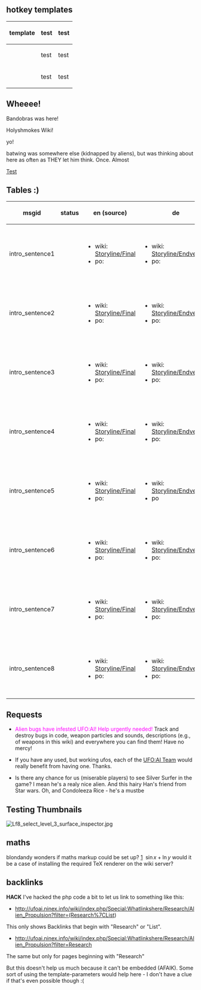 ## hotkey templates

<table>
<thead>
<tr class="header">
<th><p>template</p></th>
<th><p>test</p></th>
<th><p>test</p></th>
</tr>
</thead>
<tbody>
<tr class="odd">
<td></td>
<td><p>test</p></td>
<td><p>test</p></td>
</tr>
<tr class="even">
<td></td>
<td><p>test</p></td>
<td><p>test</p></td>
</tr>
</tbody>
</table>

## Wheeee!

Bandobras was here!

Holyshmokes Wiki!

yo!

batwing was somewhere else (kidnapped by aliens), but was thinking about
here as often as THEY let him think. Once. Almost

[Test](Test "wikilink")

## Tables :)

<table>
<thead>
<tr class="header">
<th><p>msgid</p></th>
<th><p>status</p></th>
<th><p>en (source)</p></th>
<th><p>de</p></th>
<th><p>fr</p></th>
<th><p>it</p></th>
<th><p>es_ES</p></th>
<th><p>pl</p></th>
<th><p>cs</p></th>
<th><p>sv</p></th>
<th><p>ru</p></th>
<th><p>th</p></th>
<th><p>pt_BR</p></th>
<th><p>da</p></th>
<th><p>ja</p></th>
</tr>
</thead>
<tbody>
<tr class="odd">
<td><p>intro_sentence1</p></td>
<td></td>
<td><ul>
<li>wiki: <a href="Storyline/Final"
title="wikilink">Storyline/Final</a></li>
<li>po: </li>
</ul></td>
<td><ul>
<li>wiki: <a href="Storyline/Endversion"
title="wikilink">Storyline/Endversion</a></li>
<li>po: </li>
</ul></td>
<td><ul>
<li>wiki: <a href="Histoire/Version_Finale"
title="wikilink">Histoire/Version Finale</a></li>
<li>po: </li>
</ul></td>
<td><ul>
<li>wiki: <a href="Trama/Versione_Finale"
title="wikilink">Trama/Versione Finale</a></li>
<li>po: </li>
</ul></td>
<td><ul>
<li>wiki: <a href="Historia/Final"
title="wikilink">Historia/Final</a></li>
<li>po: </li>
</ul></td>
<td><ul>
<li>wiki: </li>
<li>po: </li>
</ul></td>
<td><ul>
<li>wiki: <a href="Příběh/Úvod" title="wikilink">Příběh/Úvod</a></li>
<li>po: </li>
</ul></td>
<td><ul>
<li>wiki: <a href="Handling/Final"
title="wikilink">Handling/Final</a></li>
<li>po: </li>
</ul></td>
<td><ul>
<li>wiki: <a href="Сюжетная_линия/Окончательная_версия"
title="wikilink">Сюжетная линия/Окончательная версия</a></li>
<li>po: </li>
</ul></td>
<td><ul>
<li>wiki: <a href="เนื้อเรื่อง/สุดท้าย"
title="wikilink">เนื้อเรื่อง/สุดท้าย</a></li>
<li>po: </li>
</ul></td>
<td><ul>
<li>wiki: </li>
<li>po: </li>
</ul></td>
<td><ul>
<li>wiki: <a href="Historie/Endelig"
title="wikilink">Historie/Endelig</a></li>
<li>po: </li>
</ul></td>
<td><ul>
<li>wiki: </li>
<li>po: </li>
</ul></td>
</tr>
<tr class="even">
<td><p>intro_sentence2</p></td>
<td></td>
<td><ul>
<li>wiki: <a href="Storyline/Final"
title="wikilink">Storyline/Final</a></li>
<li>po: </li>
</ul></td>
<td><ul>
<li>wiki: <a href="Storyline/Endversion"
title="wikilink">Storyline/Endversion</a></li>
<li>po: </li>
</ul></td>
<td><ul>
<li>wiki: <a href="Histoire/Version_Finale"
title="wikilink">Histoire/Version Finale</a></li>
<li>po: </li>
</ul></td>
<td><ul>
<li>wiki: <a href="Trama/Versione_Finale"
title="wikilink">Trama/Versione Finale</a></li>
<li>po: </li>
</ul></td>
<td><ul>
<li>wiki: <a href="Historia/Final"
title="wikilink">Historia/Final</a></li>
<li>po: </li>
</ul></td>
<td><ul>
<li>wiki: </li>
<li>po: </li>
</ul></td>
<td><ul>
<li>wiki: <a href="Příběh/Úvod" title="wikilink">Příběh/Úvod</a></li>
<li>po: </li>
</ul></td>
<td><ul>
<li>wiki: <a href="Handling/Final"
title="wikilink">Handling/Final</a></li>
<li>po: </li>
</ul></td>
<td><ul>
<li>wiki: <a href="Сюжетная_линия/Окончательная_версия"
title="wikilink">Сюжетная линия/Окончательная версия</a></li>
<li>po: </li>
</ul></td>
<td><ul>
<li>wiki: <a href="เนื้อเรื่อง/สุดท้าย"
title="wikilink">เนื้อเรื่อง/สุดท้าย</a></li>
<li>po: </li>
</ul></td>
<td><ul>
<li>wiki: </li>
<li>po: </li>
</ul></td>
<td><ul>
<li>wiki: </li>
<li>po: </li>
</ul></td>
<td><ul>
<li>wiki: </li>
<li>po: </li>
</ul></td>
</tr>
<tr class="odd">
<td><p>intro_sentence3</p></td>
<td></td>
<td><ul>
<li>wiki: <a href="Storyline/Final"
title="wikilink">Storyline/Final</a></li>
<li>po: </li>
</ul></td>
<td><ul>
<li>wiki: <a href="Storyline/Endversion"
title="wikilink">Storyline/Endversion</a></li>
<li>po: </li>
</ul></td>
<td><ul>
<li>wiki: <a href="Histoire/Version_Finale"
title="wikilink">Histoire/Version Finale</a></li>
<li>po: </li>
</ul></td>
<td><ul>
<li>wiki: <a href="Trama/Versione_Finale"
title="wikilink">Trama/Versione Finale</a></li>
<li>po: </li>
</ul></td>
<td><ul>
<li>wiki: <a href="Historia/Final"
title="wikilink">Historia/Final</a></li>
<li>po: </li>
</ul></td>
<td><ul>
<li>wiki: </li>
<li>po: </li>
</ul></td>
<td><ul>
<li>wiki: <a href="Příběh/Úvod" title="wikilink">Příběh/Úvod</a></li>
<li>po: </li>
</ul></td>
<td><ul>
<li>wiki: <a href="Handling/Final"
title="wikilink">Handling/Final</a></li>
<li>po: </li>
</ul></td>
<td><ul>
<li>wiki: <a href="Сюжетная_линия/Окончательная_версия"
title="wikilink">Сюжетная линия/Окончательная версия</a></li>
<li>po: </li>
</ul></td>
<td><ul>
<li>wiki: <a href="เนื้อเรื่อง/สุดท้าย"
title="wikilink">เนื้อเรื่อง/สุดท้าย</a></li>
<li>po: </li>
</ul></td>
<td><ul>
<li>wiki: </li>
<li>po: </li>
</ul></td>
<td><ul>
<li>wiki: </li>
<li>po: </li>
</ul></td>
<td><ul>
<li>wiki: </li>
<li>po: </li>
</ul></td>
</tr>
<tr class="even">
<td><p>intro_sentence4</p></td>
<td></td>
<td><ul>
<li>wiki: <a href="Storyline/Final"
title="wikilink">Storyline/Final</a></li>
<li>po: </li>
</ul></td>
<td><ul>
<li>wiki: <a href="Storyline/Endversion"
title="wikilink">Storyline/Endversion</a></li>
<li>po: </li>
</ul></td>
<td><ul>
<li>wiki: <a href="Histoire/Version_Finale"
title="wikilink">Histoire/Version Finale</a></li>
<li>po: </li>
</ul></td>
<td><ul>
<li>wiki: <a href="Trama/Versione_Finale"
title="wikilink">Trama/Versione Finale</a></li>
<li>po: </li>
</ul></td>
<td><ul>
<li>wiki: <a href="Historia/Final"
title="wikilink">Historia/Final</a></li>
<li>po: </li>
</ul></td>
<td><ul>
<li>wiki: </li>
<li>po: </li>
</ul></td>
<td><ul>
<li>wiki: <a href="Příběh/Úvod" title="wikilink">Příběh/Úvod</a></li>
<li>po: </li>
</ul></td>
<td><ul>
<li>wiki: <a href="Handling/Final"
title="wikilink">Handling/Final</a></li>
<li>po: </li>
</ul></td>
<td><ul>
<li>wiki: <a href="Сюжетная_линия/Окончательная_версия"
title="wikilink">Сюжетная линия/Окончательная версия</a></li>
<li>po: </li>
</ul></td>
<td><ul>
<li>wiki: <a href="เนื้อเรื่อง/สุดท้าย"
title="wikilink">เนื้อเรื่อง/สุดท้าย</a></li>
<li>po: </li>
</ul></td>
<td><ul>
<li>wiki: </li>
<li>po: </li>
</ul></td>
<td><ul>
<li>wiki: </li>
<li>po: </li>
</ul></td>
<td><ul>
<li>wiki: </li>
<li>po: </li>
</ul></td>
</tr>
<tr class="odd">
<td><p>intro_sentence5</p></td>
<td></td>
<td><ul>
<li>wiki: <a href="Storyline/Final"
title="wikilink">Storyline/Final</a></li>
<li>po: </li>
</ul></td>
<td><ul>
<li>wiki: <a href="Storyline/Endversion"
title="wikilink">Storyline/Endversion</a></li>
<li>po </li>
</ul></td>
<td><ul>
<li>wiki: <a href="Histoire/Version_Finale"
title="wikilink">Histoire/Version Finale</a></li>
<li>po: </li>
</ul></td>
<td><ul>
<li>wiki: <a href="Trama/Versione_Finale"
title="wikilink">Trama/Versione Finale</a></li>
<li>po: </li>
</ul></td>
<td><ul>
<li>wiki: <a href="Historia/Final"
title="wikilink">Historia/Final</a></li>
<li>po: </li>
</ul></td>
<td><ul>
<li>wiki: </li>
<li>po: </li>
</ul></td>
<td><ul>
<li>wiki: <a href="Příběh/Úvod" title="wikilink">Příběh/Úvod</a></li>
<li>po: </li>
</ul></td>
<td><ul>
<li>wiki: <a href="Handling/Final"
title="wikilink">Handling/Final</a></li>
<li>po: </li>
</ul></td>
<td><ul>
<li>wiki: <a href="Сюжетная_линия/Окончательная_версия"
title="wikilink">Сюжетная линия/Окончательная версия</a></li>
<li>po: </li>
</ul></td>
<td><ul>
<li>wiki: <a href="เนื้อเรื่อง/สุดท้าย"
title="wikilink">เนื้อเรื่อง/สุดท้าย</a></li>
<li>po: </li>
</ul></td>
<td><ul>
<li>wiki: </li>
<li>po: </li>
</ul></td>
<td><ul>
<li>wiki: </li>
<li>po: </li>
</ul></td>
<td><ul>
<li>wiki: </li>
<li>po: </li>
</ul></td>
</tr>
<tr class="even">
<td><p>intro_sentence6</p></td>
<td></td>
<td><ul>
<li>wiki: <a href="Storyline/Final"
title="wikilink">Storyline/Final</a></li>
<li>po: </li>
</ul></td>
<td><ul>
<li>wiki: <a href="Storyline/Endversion"
title="wikilink">Storyline/Endversion</a></li>
<li>po: </li>
</ul></td>
<td><ul>
<li>wiki: <a href="Histoire/Version_Finale"
title="wikilink">Histoire/Version Finale</a></li>
<li>po: </li>
</ul></td>
<td><ul>
<li>wiki: <a href="Trama/Versione_Finale"
title="wikilink">Trama/Versione Finale</a></li>
<li>po: </li>
</ul></td>
<td><ul>
<li>wiki: <a href="Historia/Final"
title="wikilink">Historia/Final</a></li>
<li>po: </li>
</ul></td>
<td><ul>
<li>wiki: </li>
<li>po: </li>
</ul></td>
<td><ul>
<li>wiki: <a href="Příběh/Úvod" title="wikilink">Příběh/Úvod</a></li>
<li>po: </li>
</ul></td>
<td><ul>
<li>wiki: <a href="Handling/Final"
title="wikilink">Handling/Final</a></li>
<li>po: </li>
</ul></td>
<td><ul>
<li>wiki: <a href="Сюжетная_линия/Окончательная_версия"
title="wikilink">Сюжетная линия/Окончательная версия</a></li>
<li>po: </li>
</ul></td>
<td><ul>
<li>wiki: <a href="เนื้อเรื่อง/สุดท้าย"
title="wikilink">เนื้อเรื่อง/สุดท้าย</a></li>
<li>po: </li>
</ul></td>
<td><ul>
<li>wiki: </li>
<li>po: </li>
</ul></td>
<td><ul>
<li>wiki: </li>
<li>po: </li>
</ul></td>
<td><ul>
<li>wiki: </li>
<li>po: </li>
</ul></td>
</tr>
<tr class="odd">
<td><p>intro_sentence7</p></td>
<td></td>
<td><ul>
<li>wiki: <a href="Storyline/Final"
title="wikilink">Storyline/Final</a></li>
<li>po: </li>
</ul></td>
<td><ul>
<li>wiki: <a href="Storyline/Endversion"
title="wikilink">Storyline/Endversion</a></li>
<li>po: </li>
</ul></td>
<td><ul>
<li>wiki: <a href="Histoire/Version_Finale"
title="wikilink">Histoire/Version Finale</a></li>
<li>po: </li>
</ul></td>
<td><ul>
<li>wiki: <a href="Trama/Versione_Finale"
title="wikilink">Trama/Versione Finale</a></li>
<li>po: </li>
</ul></td>
<td><ul>
<li>wiki: <a href="Historia/Final"
title="wikilink">Historia/Final</a></li>
<li>po: </li>
</ul></td>
<td><ul>
<li>wiki: </li>
<li>po: </li>
</ul></td>
<td><ul>
<li>wiki: <a href="Příběh/Úvod" title="wikilink">Příběh/Úvod</a></li>
<li>po: </li>
</ul></td>
<td><ul>
<li>wiki: <a href="Handling/Final"
title="wikilink">Handling/Final</a></li>
<li>po: </li>
</ul></td>
<td><ul>
<li>wiki: <a href="Сюжетная_линия/Окончательная_версия"
title="wikilink">Сюжетная линия/Окончательная версия</a></li>
<li>po: </li>
</ul></td>
<td><ul>
<li>wiki: <a href="เนื้อเรื่อง/สุดท้าย"
title="wikilink">เนื้อเรื่อง/สุดท้าย</a></li>
<li>po: </li>
</ul></td>
<td><ul>
<li>wiki: </li>
<li>po: </li>
</ul></td>
<td><ul>
<li>wiki: </li>
<li>po: </li>
</ul></td>
<td><ul>
<li>wiki: </li>
<li>po: </li>
</ul></td>
</tr>
<tr class="even">
<td><p>intro_sentence8</p></td>
<td></td>
<td><ul>
<li>wiki: <a href="Storyline/Final"
title="wikilink">Storyline/Final</a></li>
<li>po: </li>
</ul></td>
<td><ul>
<li>wiki: <a href="Storyline/Endversion"
title="wikilink">Storyline/Endversion</a></li>
<li>po: </li>
</ul></td>
<td><ul>
<li>wiki: <a href="Histoire/Version_Finale"
title="wikilink">Histoire/Version Finale</a></li>
<li>po: </li>
</ul></td>
<td><ul>
<li>wiki: <a href="Trama/Versione_Finale"
title="wikilink">Trama/Versione Finale</a></li>
<li>po: </li>
</ul></td>
<td><ul>
<li>wiki: <a href="Historia/Final"
title="wikilink">Historia/Final</a></li>
<li>po: </li>
</ul></td>
<td><ul>
<li>wiki: </li>
<li>po: </li>
</ul></td>
<td><ul>
<li>wiki: <a href="Příběh/Úvod" title="wikilink">Příběh/Úvod</a></li>
<li>po: </li>
</ul></td>
<td><ul>
<li>wiki: <a href="Handling/Final"
title="wikilink">Handling/Final</a></li>
<li>po: </li>
</ul></td>
<td><ul>
<li>wiki: <a href="Сюжетная_линия/Окончательная_версия"
title="wikilink">Сюжетная линия/Окончательная версия</a></li>
<li>po: </li>
</ul></td>
<td><ul>
<li>wiki: <a href="เนื้อเรื่อง/สุดท้าย"
title="wikilink">เนื้อเรื่อง/สุดท้าย</a></li>
<li>po: </li>
</ul></td>
<td><ul>
<li>wiki: </li>
<li>po: </li>
</ul></td>
<td><ul>
<li>wiki: </li>
<li>po: </li>
</ul></td>
<td><ul>
<li>wiki: </li>
<li>po: </li>
</ul></td>
</tr>
</tbody>
</table>

## Requests

- <span style="color:Fuchsia">Alien bugs have infested UFO:AI! Help
  urgently needed!</span> Track and destroy bugs in code, weapon
  particles and sounds, descriptions (e.g., of weapons in this wiki) and
  everywhere you can find them! Have no mercy!

<!-- -->

- If you have any used, but working ufos, each of the [UFO:AI
  Team](:Category:UFO:AI_Team "wikilink") would really benefit from
  having one. Thanks.

<!-- -->

- Is there any chance for us (miserable players) to see Silver Surfer in
  the game? I mean he's a realy nice alien. And this hairy Han's friend
  from Star wars. Oh, and Condoleeza Rice - he's a mustbe

## Testing Thumbnails

![](Lf8_select_level_3_surface_inspector.jpg "Lf8_select_level_3_surface_inspector.jpg")

## maths

blondandy wonders if maths markup could be set up?
[1](http://en.wikipedia.org/wiki/Help:Formula)
$\,\! \sin x + \ln y$
would it be a case of installing the required TeX renderer on the wiki
server?

## backlinks

**HACK** I've hacked the php code a bit to let us link to something like
this:

- <http://ufoai.ninex.info/wiki/index.php/Special:Whatlinkshere/Research/Alien_Propulsion?filter=(Research%7CList>)

This only shows Backlinks that begin with "Research" or "List".

- <http://ufoai.ninex.info/wiki/index.php/Special:Whatlinkshere/Research/Alien_Propulsion?filter=Research>

The same but only for pages beginning with "Research"

But this doesn't help us much because it can't be embedded (AFAIK). Some
sort of using the template-parameters would help here - I don't have a
clue if that's even possible though :(